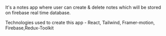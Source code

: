 It's a notes app where user can create & delete notes which will be stored on firebase real time database.

Technologies used to create this app -
React, Tailwind, Framer-motion, Firebase,Redux-Toolkit
